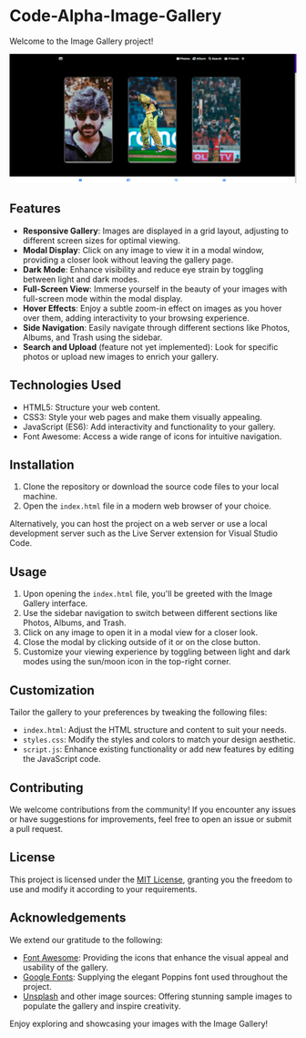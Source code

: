 # Code-Alpha-Image-Gallery

Welcome to the Image Gallery project!

![Image Gallery screenshot](Screenshots/IG.png)

## Features

- **Responsive Gallery**: Images are displayed in a grid layout, adjusting to different screen sizes for optimal viewing.
- **Modal Display**: Click on any image to view it in a modal window, providing a closer look without leaving the gallery page.
- **Dark Mode**: Enhance visibility and reduce eye strain by toggling between light and dark modes.
- **Full-Screen View**: Immerse yourself in the beauty of your images with full-screen mode within the modal display.
- **Hover Effects**: Enjoy a subtle zoom-in effect on images as you hover over them, adding interactivity to your browsing experience.
- **Side Navigation**: Easily navigate through different sections like Photos, Albums, and Trash using the sidebar.
- **Search and Upload** (feature not yet implemented): Look for specific photos or upload new images to enrich your gallery.

## Technologies Used

- HTML5: Structure your web content.
- CSS3: Style your web pages and make them visually appealing.
- JavaScript (ES6): Add interactivity and functionality to your gallery.
- Font Awesome: Access a wide range of icons for intuitive navigation.

## Installation

1. Clone the repository or download the source code files to your local machine.
2. Open the `index.html` file in a modern web browser of your choice.

Alternatively, you can host the project on a web server or use a local development server such as the Live Server extension for Visual Studio Code.

## Usage

1. Upon opening the `index.html` file, you'll be greeted with the Image Gallery interface.
2. Use the sidebar navigation to switch between different sections like Photos, Albums, and Trash.
3. Click on any image to open it in a modal view for a closer look.
4. Close the modal by clicking outside of it or on the close button.
5. Customize your viewing experience by toggling between light and dark modes using the sun/moon icon in the top-right corner.

## Customization

Tailor the gallery to your preferences by tweaking the following files:

- `index.html`: Adjust the HTML structure and content to suit your needs.
- `styles.css`: Modify the styles and colors to match your design aesthetic.
- `script.js`: Enhance existing functionality or add new features by editing the JavaScript code.

## Contributing

We welcome contributions from the community! If you encounter any issues or have suggestions for improvements, feel free to open an issue or submit a pull request.

## License

This project is licensed under the [MIT License](LICENSE), granting you the freedom to use and modify it according to your requirements.

## Acknowledgements

We extend our gratitude to the following:

- [Font Awesome](https://fontawesome.com/): Providing the icons that enhance the visual appeal and usability of the gallery.
- [Google Fonts](https://fonts.google.com/): Supplying the elegant Poppins font used throughout the project.
- [Unsplash](https://unsplash.com/) and other image sources: Offering stunning sample images to populate the gallery and inspire creativity.

Enjoy exploring and showcasing your images with the Image Gallery!
